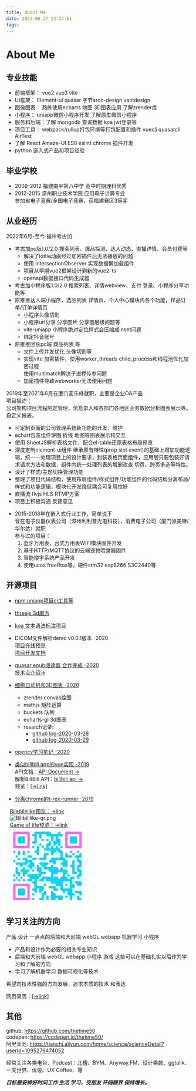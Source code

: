 ```yaml
---
title: About Me
date: 2022-06-27 23:34:51
tags:
---
```

# About Me

<!--info-->

## 专业技能
- 前端框架： vue2 vue3 vite 
- UI框架： Element-ui quasar 字节arco-design vantdesign
- 图像图表： 熟练使用echarts 地图 3D图表应用 了解zrender库
- 小程序： uniapp微信小程序开发 了解原生微信小程序
- 服务和后端：了解  mongodb 查询数据 koa jwt登录等
- 项目工具： webpack/rullup打包环境等打包配置和插件 vuecli quasarcli AirTest
- 了解 React Amaze-UI ES6 eslint chrome 插件开发
- python 嵌入式产品和项目经验

## 毕业学校
- 2009-2012 福建南平第八中学 高中时期理科优秀
- 2012-2015 漳州职业技术学院 应用电子计算专业  
  参加省电子竞赛/全国电子竞赛，获福建赛区3等奖

## 从业经历

2022年6月-至今 福州考古加  
- 考古加pc版1.0/2.0 搜索列表、爆品探测、达人动态、直播详情、会员付费等
  - 解决了lottie动画经过加密插件后无法播放的问题
  - 使用 IntersectionObserver 实现数据懒加载组件
  - 项目从早期vue2框架设计到新的vue2-ts
  - openapi数据接口代码生成器
- 考古加小程序版1.0/2.0 搜索列表、详情webview、支付 登录、小程序分享功能等
- 原推推达人端小程序，选品列表 详情页，个人中心模块内各个功能，样品订单/订单详情页
  - 小程序头像切割
  - 小程序url分享 分享图片 分享图层级问题等
  - vite-uniapp 小程序绝对定位样式会压缩成inset问题
  - 绑定抖音账号
- 原推推团长pc端 商品列表 等
  - 文件上传并发优化 头像切割等
  - 实现vite 加密插件，使用worker_threads child_process和线程池优化加密过程  
    使用multimatch解决子进程传参问题
  - 加密插件导致webworker无法使用问题


2019年至2021年6月在厦门麦乐峰就职，主要是企业OA产品  
项目描述：  
公司架构项目流程制定管理，信息录入和各部门各地区业务数据分析图表展示等。自定义报表。  
  - 可定制页面的公司管理系统新功能的开发、维护
  - echart包装组件饼图 折线 地图等图表展示和交互
  - 使用 SheetJS解析表格文件，配合el-table还原表格布局预览
  - 深度定制element-ui组件 继承原有特性(prop slot event)的基础上增加功能逻辑，统一一处理项目上的设计要求，封装表格页面组件，应用层只要包装好请求请求方法和数据，组件内统一处理列表的增删改查 切页，跨页多选等特性。  
  - 设计了样式/主题切换管理功能
  - 整理了项目代码结构，使用布局组件/样式组件/功能组件的代码结构分离布局/样式和功能逻辑，模块化开发降低耦合可复用性好
  - 直播流 flvjs HLS RTMP方案
  - 项目上积极沟通 反馈意见
<!--   - 使用vuedraggable vue-grid-layout优化数据交互和定制页面布局等 -->

- 2015-2018年在嵌入式行业工作，简单说下  
曾在电子仪器仪表公司（漳州利利普光电科技），消费电子公司（厦门派美特/华尔达）就职  
参与过的项目：
  1. 蓝牙万用表，台式万用表WIFI模块固件开发  
  2. 基于HTTP/MQTT协议的云端宠物喂食器固件
  3. 智能楼宇系统产品开发  
  4. 使用ucos freeRtos等，硬件stm32 esp8266 S3C2440等

## 开源项目
- [npm uniapp项目ci工具等](https://www.npmjs.com/~thetime50)
- [threejs 3d魔方](http://thetime50.com/front-laboratory/vue3-tsv/dist/#/rubikCube)
- [koa 文本语法标注项目](https://github.com/thetime50/back-laboratory)
- DICOM文件解析demo v0.0.1版本 -2020  
  [项目在线预览](http://thetime50.com/front-laboratory/laboratory/dist/index.html#/demo/dicom)  
  [项目开发文档](https://github.com/thetime50/front-laboratory/blob/master/doc/DICOM/README.md)
- [quasar epub阅读器 合作完成 -2020](https://code.aliyun.com/zero-reader/frontend)  
  [技术点介绍->](https://code.aliyun.com/zero-reader/frontend/blob/master/docs/%E4%BB%8B%E7%BB%8D-lx.md)
- [细胞自动机和3D图表 -2020](https://codepen.io/thetime50/full/dyowVWE)  
  - zrender convas绘图
  - mathjs 矩阵运算
  - buckets 队列
  - echarts-gl 3d图表
  - resarch记录:
    - [github log-2020-03-28](https://github.com/thetime50/note/blob/master/%E6%97%A5%E5%BF%97/2020/log-2020-03-28.md)
    - [github log-2020-03-29](https://github.com/thetime50/note/blob/master/%E6%97%A5%E5%BF%97/2020/log-2020-03-29.md)
- [opencv学习笔记 -2020](https://github.com/thetime50/opencv-practice)


- [类似bilibili app的vue实现 -2019](https://github.com/thetime50/Bilebilelike)  
API文档：[API Document →](https://github.com/thetime50/Bilebilelike/blob/master/API%20Document.md)  
解析BiliBili API：[bilibili api →](https://github.com/thetime50/Bilebilelike/blob/master/docs/bilibili%20api/bilibili%20api.md)  
预览：[\[→link\]](http://thetime50.com/Bilebilelike/)  
- [分离chrome的t-rex-runner -2019](http://thetime50.com/show-pages/t-rex-runner-zero)  

<style>
@import url('https://cdn.jsdelivr.net/gh/thetime50/tampermonkeyscript@master/style/common.css');

.img-wrap>div{
  margin: 0 10px;
}
</style>

<div class="img-wrap flex-layout frow"
    ><div class="flex-mean "
        ><div><a href="http://thetime50.com/Bilebilelike" target="_blank" >Bilebilelike预览：→link</a></div
        ><img alt="Bilibililike-qr.png" 
            src="https://cdn.jsdelivr.net/gh/thetime50/Bilebilelike@master/docs/imgs/Bilibililike-qr.png"
    /></div
    ><div class="flex-mean"
        ><div><a href="https://codepen.io/thetime50/full/dyowVWE" target="_blank">Game of life预览：→link</a></div
        ><img alt="GameOfLife-qr.png" 
            src="./img/GameOfLife-qr.png"
    /></div
></div>
<div><!--
http://www.wwei.cn/
液态 2000*2000
08d5ff
fb66fb
--></div>

## 学习关注的方向
产品 设计 一点点的后端和大前端 webGL webapp 机器学习 小程序  
- 产品和设计作为必要的相关专业知识  
- 后端和大前端 webGL webapp 小程序 游戏 这些可以在基础扎实以后作为学习和了解的方向  
- 学习了解机器学习 数据可视化等技术

希望向技术性强的方向发展，追求本质的技术 和表达

网页简历：[\[→link\]](http://thetime50.com/resume/resume)

## 其他
github: https://github.com/thetime50  
codepen: https://codepen.io/thetime50/  
阿里天池: https://tianchi.aliyun.com/home/science/scienceDetail?userId=1095279474052  

经常关注各类电台、Podcast：北槽、BYM、Anyway.FM、设计乘数、ggtallk、一天世界、优设、UX Coffee、等  

***目标是安排好时间工作 生活 学习，交朋友 开阔眼界 保持增长。***
